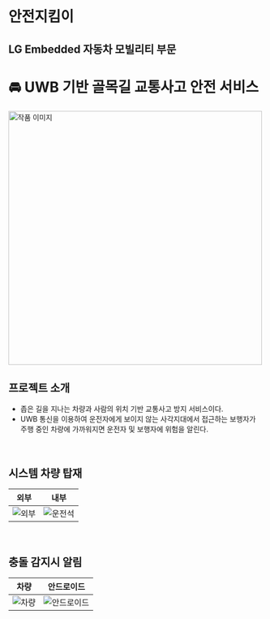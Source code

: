 # 안전지킴이 
## LG Embedded 자동차 모빌리티 부문

# :oncoming_automobile: UWB 기반 골목길 교통사고 안전 서비스

<img src="https://github.com/user-attachments/assets/33c6fc02-52ea-4d9e-8b47-d9e0a2157748" alt="작품 이미지" width="500"/>

## 프로젝트 소개

- 좁은 길을 지나는 차량과 사람의 위치 기반 교통사고 방지 서비스이다.
- UWB 통신을 이용하여 운전자에게 보이지 않는 사각지대에서 접근하는 보행자가 <br> 주행 중인 차량에 가까워지면 운전자 및 보행자에 위험을 알린다.

<br>

## 시스템 차량 탑재

|외부|내부|
|--|--|
|![외부](https://github.com/user-attachments/assets/771d9410-9ce4-4183-8868-b68bb817257d)|![운전석](https://github.com/user-attachments/assets/470ec5cb-fb2b-436b-bd35-7de4fb5298ac)| 

<br>

## 충돌 감지시 알림

|차량|안드로이드|
|--|--|
|![차량](https://github.com/user-attachments/assets/53a661e4-7d08-42da-989e-169b54325579)|![안드로이드](https://github.com/user-attachments/assets/bc348165-383a-4c6b-a226-b7ff979427ac)| 
